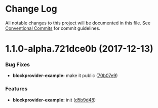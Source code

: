 # Change Log

All notable changes to this project will be documented in this file.
See [Conventional Commits](https://conventionalcommits.org) for commit guidelines.

<a name="1.1.0-alpha.721dce0b"></a>
# 1.1.0-alpha.721dce0b (2017-12-13)


### Bug Fixes

* **blockprovider-example:** make it public ([70b07e9](https://github.com/Ouest-France/platform/commit/70b07e9))


### Features

* **blockprovider-example:** init ([d5b9d48](https://github.com/Ouest-France/platform/commit/d5b9d48))
